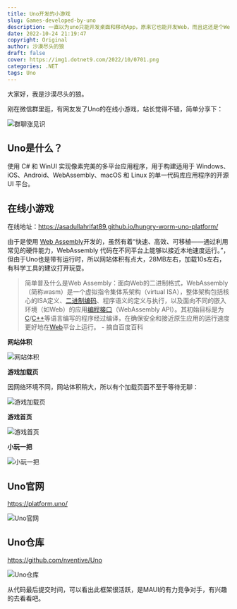 ```yaml
---
title: Uno开发的小游戏
slug: Games-developed-by-uno
description: 一直以为uno只能开发桌面和移动App，原来它也能开发Web，而且这还是个Web小游戏！
date: 2022-10-24 21:19:47
copyright: Original
author: 沙漠尽头的狼
draft: false
cover: https://img1.dotnet9.com/2022/10/0701.png
categories: .NET
tags: Uno
---
```


大家好，我是沙漠尽头的狼。

刚在微信群里逛，有网友发了Uno的在线小游戏，站长觉得不错，简单分享下：

![群聊涨见识](https://img1.dotnet9.com/2022/10/0704.png)

## Uno是什么？

使用 C# 和 WinUI 实现像素完美的多平台应用程序，用于构建适用于 Windows、iOS、Android、WebAssembly、macOS 和 Linux 的单一代码库应用程序的开源 UI 平台。

## 在线小游戏

在线地址：https://asadullahrifat89.github.io/hungry-worm-uno-platform/

由于是使用 [Web Assembly](https://baike.baidu.com/item/WebAssembly/61812997?fr=aladdin)开发的，虽然有着“快速、高效、可移植——通过利用常见的硬件能力，WebAssembly 代码在不同平台上能够以接近本地速度运行。”，但由于Uno也是带有运行时，所以网站体积有点大，28MB左右，加载10s左右，有科学工具的建议打开玩耍。

> 简单普及什么是Web Assembly：面向Web的二进制格式，WebAssembly（简称wasm）是一个虚拟指令集体系架构（virtual ISA），整体架构包括核心的ISA定义、[二进制编码](https://baike.baidu.com/item/二进制编码/1758517?fromModule=lemma_inlink)、程序语义的定义与执行，以及面向不同的嵌入环境（如Web）的应用[编程接口](https://baike.baidu.com/item/编程接口/3339711?fromModule=lemma_inlink)（WebAssembly API）。其初始目标是为[C](https://baike.baidu.com/item/C/7252092?fromModule=lemma_inlink)/[C++](https://baike.baidu.com/item/C%2B%2B/99272?fromModule=lemma_inlink)等语言编写的程序经过编译，在确保安全和接近原生应用的运行速度更好地在[Web](https://baike.baidu.com/item/Web/150564?fromModule=lemma_inlink)平台上运行。   - 摘自百度百科

**网站体积**

![网站体积](https://img1.dotnet9.com/2022/10/0705.png)

**游戏加载页**

因网络环境不同，网站体积稍大，所以有个加载页面不至于等待无聊：

![游戏加载页](https://img1.dotnet9.com/2022/10/0701.png)

**游戏首页**

![游戏首页](https://img1.dotnet9.com/2022/10/0702.gif)

**小玩一把**

![小玩一把](https://img1.dotnet9.com/2022/10/0703.gif)

## **Uno官网**

https://platform.uno/

![Uno官网](https://img1.dotnet9.com/2022/10/0706.png)

## Uno仓库

https://github.com/nventive/Uno

![Uno仓库](https://img1.dotnet9.com/2022/10/0707.png)

从代码最后提交时间，可以看出此框架很活跃，是MAUI的有力竞争对手，有兴趣的去看看吧。